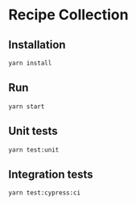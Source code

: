 # Recipe Collection

## Installation

`yarn install`

## Run

`yarn start`

## Unit tests

`yarn test:unit`

## Integration tests

`yarn test:cypress:ci`

[1]: https://www.gatsbyjs.org/
